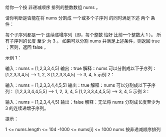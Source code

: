 给你一个按 非递减顺序 排列的整数数组 nums 。

请你判断是否能在将 nums 分割成 一个或多个子序列 的同时满足下述 两个 条件：

每个子序列都是一个 连续递增序列（即，每个整数 恰好 比前一个整数大 1 ）。
所有子序列的长度 至少 为 3 。
如果可以分割 nums 并满足上述条件，则返回 true ；否则，返回 false 。

示例 1：

输入：nums = [1,2,3,3,4,5]
输出：true
解释：nums 可以分割成以下子序列：
[1,2,3,3,4,5] --> 1, 2, 3
[1,2,3,3,4,5] --> 3, 4, 5
示例 2：

输入：nums = [1,2,3,3,4,4,5,5]
输出：true
解释：nums 可以分割成以下子序列：
[1,2,3,3,4,4,5,5] --> 1, 2, 3, 4, 5
[1,2,3,3,4,4,5,5] --> 3, 4, 5
示例 3：

输入：nums = [1,2,3,4,4,5]
输出：false
解释：无法将 nums 分割成长度至少为 3 的连续递增子序列。

提示：

1 <= nums.length <= 104
-1000 <= nums[i] <= 1000
nums 按非递减顺序排列
